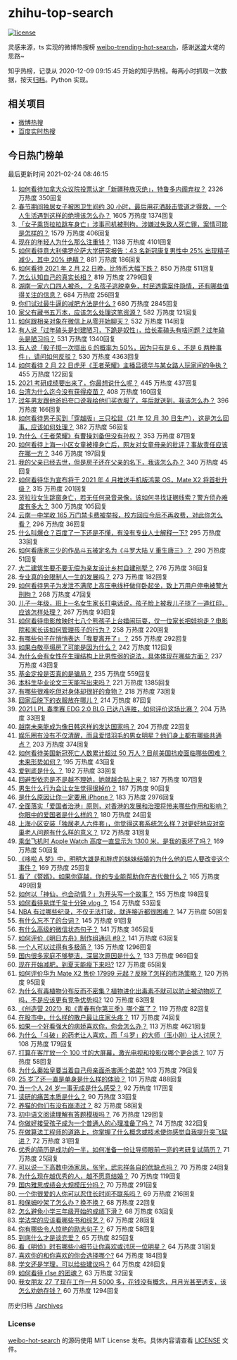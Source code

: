 # zhihu-top-search

[![license](https://img.shields.io/github/license/Arrackisarookie/zhihu-top-search)](https://github.com/Arrackisarookie/zhihu-top-search/blob/master/LICENSE)

灵感来源，ts 实现的微博热搜榜 [weibo-trending-hot-search](https://github.com/justjavac/weibo-trending-hot-search)，感谢[迷渡](https://github.com/justjavac)大佬的思路~

知乎热榜，记录从 2020-12-09 09:15:45 开始的知乎热榜。每两小时抓取一次数据，按天[归档](./archives)。Python 实现。

## 相关项目
+ [微博热搜](https://github.com/Arrackisarookie/weibo-hot-search)
+ [百度实时热搜](https://github.com/Arrackisarookie/baidu-hot-search)

## 今日热门榜单

<!-- Rank Begin -->

最后更新时间 2021-02-24 08:46:15

1. [如何看待加拿大众议院投票认定「新疆种族灭绝」，特鲁多内阁弃权？](https://www.zhihu.com/question/445945386) 2326 万热度 350回复
1. [春节期间独居女子被困卫生间约 30 小时，最后用花洒敲击管道才得救，一个人生活遇到这样的绝境该怎么办？](https://www.zhihu.com/question/445102164) 1605 万热度 1374回复
1. [「女子乘货拉拉跳车身亡」涉事司机被刑拘，涉嫌过失致人死亡罪，案情可能是怎样的？](https://www.zhihu.com/question/445981125) 1579 万热度 406回复
1. [现在的年轻人为什么那么注重钱？](https://www.zhihu.com/question/440570935) 1138 万热度 4101回复
1. [如何看待意大利佛罗伦萨大学研究报告：43 名新冠康复男性中 25% 出现精子减少，其中 20% 绝精？](https://www.zhihu.com/question/445741792) 881 万热度 186回复
1. [如何看待 2021 年 2 月 22 日晚，比特币大幅下跌？](https://www.zhihu.com/question/445826356) 850 万热度 511回复
1. [怎么认知自己的真实长相？](https://www.zhihu.com/question/325038574) 819 万热度 2799回复
1. [湖南一家六口四人被杀， 2 名孩子逃脱幸免，村民透露案件隐情，还有哪些值得关注的信息？](https://www.zhihu.com/question/445726362) 684 万热度 256回复
1. [你们试过最牛逼的减肥方法是什么 ?](https://www.zhihu.com/question/357332126) 680 万热度 2845回复
1. [家父有藏书五万本，应该怎么处理这笔资源？](https://www.zhihu.com/question/445645653) 582 万热度 121回复
1. [如何跟相亲对象在微信上从零开始聊天？](https://www.zhihu.com/question/265792380) 532 万热度 114回复
1. [有人说「过年磕头是封建陋习，下跪是奴性」，给长辈磕头有啥问题？过年磕头是陋习吗？](https://www.zhihu.com/question/367268909) 531 万热度 1340回复
1. [有人说「骰子掷一次掷出 6 的概率为 50%，因为只有是 6 、不是 6 两种事件」，请问如何反驳？](https://www.zhihu.com/question/330972557) 530 万热度 4363回复
1. [如何看待 2 月 22 日虎牙《王者荣耀》主播吕德华与某女路人玩家间的争执？](https://www.zhihu.com/question/445700668) 455 万热度 122回复
1. [2021 考研成绩要出来了，你最想说什么呢？](https://www.zhihu.com/question/445321890) 445 万热度 437回复
1. [台湾为什么迄今没有获得疫苗？](https://www.zhihu.com/question/445736710) 408 万热度 160回复
1. [过年男友跟他爸妈夸口说我给他们买衣服了，年后就送到，我该怎么办？](https://www.zhihu.com/question/445509834) 396 万热度 166回复
1. [如何看待男子买到「穿越版」三只松鼠（21 年 12 月 30 日生产），这是怎么回事，应该如何处理？](https://www.zhihu.com/question/445543821) 382 万热度 56回复
1. [为什么《王者荣耀》有曹操刘备但没有孙权？](https://www.zhihu.com/question/445426169) 353 万热度 87回复
1. [如何看待上海一小区女童被撞身亡后，网友对女童母亲的批评？事故责任应该在哪一方？](https://www.zhihu.com/question/445872757) 346 万热度 197回复
1. [我的父亲已经去世，但是房子还在父亲的名下，我该怎么办？](https://www.zhihu.com/question/444363719) 340 万热度 45回复
1. [如何看待华为宣布将于 2021 年 4 月推送手机版鸿蒙 OS，Mate X2 将首批升级？](https://www.zhihu.com/question/445803824) 315 万热度 201回复
1. [货拉拉女生跳窗身亡，若无任何录音录像，该如何寻找证据线索？警方侦办难度有多大？](https://www.zhihu.com/question/445878685) 300 万热度 105回复
1. [云南一中学收 165 万门禁卡费被举报，校方回应今后不再收费，对此你怎么看？](https://www.zhihu.com/question/445737309) 296 万热度 36回复
1. [什么叫爆仓？百度了一下还是不懂，有没有专业人士解释一下?](https://www.zhihu.com/question/445888287) 295 万热度 33回复
1. [如何看唐家三少的作品斗五被定名为《斗罗大陆 V 重生唐三》？](https://www.zhihu.com/question/445447806) 290 万热度 51回复
1. [大二建筑生要不要无偿为亲友设计乡村自建别墅？](https://www.zhihu.com/question/445326537) 276 万热度 38回复
1. [专业真的会限制人一生的发展吗？](https://www.zhihu.com/question/444852842) 273 万热度 182回复
1. [如何看待男子为发泄不满爬上高压电线杆做仰卧起坐，致上万用户停电被警方刑拘？](https://www.zhihu.com/question/445926800) 268 万热度 47回复
1. [儿子一年级，班上一名女生家长打电话说，孩子脸上被我儿子挠了一道红印，应该怎样处理？](https://www.zhihu.com/question/438950620) 267 万热度 93回复
1. [如何看待电影放映时七八个熊孩子上台嬉闹玩耍，仅一位家长把娃抱走？电影院和家长该如何管理孩子的行为？](https://www.zhihu.com/question/445752517) 258 万热度 220回复
1. [有哪些句子在悄悄表达「我要离开了」？](https://www.zhihu.com/question/440637432) 255 万热度 292回复
1. [如果白敬亭塌房了可能是因为什么？](https://www.zhihu.com/question/442718067) 242 万热度 112回复
1. [为什么会有女性在生理结构上比男性弱的说法，具体体现在哪些方面？](https://www.zhihu.com/question/444357475) 237 万热度 43回复
1. [基金定投是否真的是骗局？](https://www.zhihu.com/question/21896324) 235 万热度 559回复
1. [本科生毕业论文三天能写出来吗？](https://www.zhihu.com/question/318584992) 221 万热度 1385回复
1. [有哪些很难吃但对身体却很好的食物？](https://www.zhihu.com/question/438629235) 218 万热度 73回复
1. [回家后脱下的衣服放在哪儿？](https://www.zhihu.com/question/445389210) 214 万热度 87回复
1. [2021 LPL 春季赛 EDG 2:0 BLG 已达八连胜，如何评价这场比赛？](https://www.zhihu.com/question/445943781) 204 万热度 33回复
1. [越南未来能成为像日韩这样的发达国家吗？](https://www.zhihu.com/question/444791247) 204 万热度 22回复
1. [娱乐圈有没有不仅清醒，而且爱惜羽毛的男女明星？他们身上都有哪些共通点？](https://www.zhihu.com/question/429670963) 203 万热度 374回复
1. [如何看待美国新冠死亡人数累计超过 50 万人？目前美国抗疫面临哪些困难？未来形势如何？](https://www.zhihu.com/question/445875235) 195 万热度 43回复
1. [爱到底是什么 ？](https://www.zhihu.com/question/444126370) 192 万热度 33回复
1. [回避型依恋是不是越不理她，她就越会贴上来？](https://www.zhihu.com/question/435640356) 187 万热度 107回复
1. [男生什么行为会让女生觉得很掉价？](https://www.zhihu.com/question/444620467) 187 万热度 90回复
1. [是什么原因让你一定要用 iPhone？](https://www.zhihu.com/question/404878335) 183 万热度 2976回复
1. [全面落实「爱国者治港」原则，对香港的发展和治理将带来哪些作用和影响？你眼中的爱国者是什么样的？](https://www.zhihu.com/question/445782320) 180 万热度 24回复
1. [上海小区安装「独居老人六件套」，你觉得这套系统怎么样？对更好地应对空巢老人问题有什么样的意义？](https://www.zhihu.com/question/445763028) 172 万热度 31回复
1. [乘坐飞机时 Apple Watch 高度一直显示为 1300 米，是我的表坏了吗？](https://www.zhihu.com/question/444075293) 169 万热度 50回复
1. [《哆啦 A 梦》中，明明大雄是和胖虎的妹妹结婚的为什么他的后人要改变这个事件？](https://www.zhihu.com/question/66532629) 169 万热度 25回复
1. [看了《赘婿》，如果你穿越，你的专业能帮助你在古代做什么？](https://www.zhihu.com/question/445585821) 165 万热度 499回复
1. [如何以「神仙，也会动情？」为开头写一个故事？](https://www.zhihu.com/question/432901492) 155 万热度 198回复
1. [如何看待易烊千玺十分钟 vlog ？](https://www.zhihu.com/question/445976166) 154 万热度 53回复
1. [NBA 有过哪些纪录，不仅无法打破，就连接近都很困难？](https://www.zhihu.com/question/445288965) 147 万热度 50回复
1. [有什么忘不了的台词？](https://www.zhihu.com/question/444259461) 145 万热度 91回复
1. [有什么高级的微信状态句子？](https://www.zhihu.com/question/440750252) 141 万热度 365回复
1. [如何评价《明日方舟》制作组通讯 #9？](https://www.zhihu.com/question/445945839) 141 万热度 63回复
1. [一个人可以过得有多极简？](https://www.zhihu.com/question/265827355) 135 万热度 1296回复
1. [国内很多家庭不够整洁，深层次原因是什么？](https://www.zhihu.com/question/401778961) 133 万热度 969回复
1. [现在开始减肥，到夏天能瘦下来吗?](https://www.zhihu.com/question/445556435) 127 万热度 65回复
1. [如何评价华为 Mate X2 售价 17999 元起？反映了怎样的市场策略？](https://www.zhihu.com/question/445805023) 120 万热度 95回复
1. [为什么有毒植物分布反而不密集？植物进化出毒素不就可以防止被动物吃了吗，不是应该更有竞争优势吗?](https://www.zhihu.com/question/445030637) 120 万热度 63回复
1. [《创造营 2021》和《青春有你第三季》哪个赢了？](https://www.zhihu.com/question/445493884) 119 万热度 82回复
1. [在股市中，什么样的散户最让庄家头疼？](https://www.zhihu.com/question/316561088) 117 万热度 74回复
1. [如果一个好看强大的病娇喜欢你，你会怎么办？](https://www.zhihu.com/question/361078749) 113 万热度 4621回复
1. [为什么「斗破」的药老让人喜欢，而「斗罗」的大师（玉小刚）让人讨厌？](https://www.zhihu.com/question/440621192) 108 万热度 179回复
1. [打算在客厅放一个 100 寸的大屏幕，激光电视和投影仪哪个更合适？](https://www.zhihu.com/question/441824735) 107 万热度 58回复
1. [为什么秦始皇要当着自己母亲面杀害两个弟弟?](https://www.zhihu.com/question/435612189) 103 万热度 79回复
1. [25 岁了还一直是单身是什么样的体验？](https://www.zhihu.com/question/33522031) 101 万热度 488回复
1. [当一个人 24 岁一事无成是什么感受？](https://www.zhihu.com/question/300782068) 92 万热度 117回复
1. [读研的痛苦本质是什么？](https://www.zhihu.com/question/441072611) 90 万热度 33回复
1. [养猫的你们有没有崩溃过？](https://www.zhihu.com/question/445304014) 82 万热度 58回复
1. [初中语文阅读理解有答题模板吗？](https://www.zhihu.com/question/330750610) 76 万热度 129回复
1. [你做好接受孩子成为一个普通人的心理准备了吗？](https://www.zhihu.com/question/443807718) 74 万热度 322回复
1. [在做算法工程师的道路上，你掌握了什么概念或技术使你感觉自我提升突飞猛进？](https://www.zhihu.com/question/436874654) 72 万热度 31回复
1. [优秀的简历是成功的一半，如何准备一份让导师眼前一亮的考研复试简历？](https://www.zhihu.com/question/445349615) 71 万热度 25回复
1. [可以说一下高数中汤家凤，张宇，武忠祥各自的优缺点吗？](https://www.zhihu.com/question/424184877) 70 万热度 24回复
1. [为什么现在越优秀的人，越不愿意结婚？](https://www.zhihu.com/question/445071633) 70 万热度 119回复
1. [国内雅思成绩会大规模压分吗？](https://www.zhihu.com/question/35723204) 70 万热度 291回复
1. [一个你很爱的人你可以忍住长时间不联系吗？](https://www.zhihu.com/question/443159519) 69 万热度 216回复
1. [和保姆吵架了怎么办？换不换？](https://www.zhihu.com/question/399101032) 68 万热度 22回复
1. [怎么避免小学三年级开始的成绩下滑？](https://www.zhihu.com/question/441649101) 68 万热度 63回复
1. [学法学的应该看哪些书和综艺？](https://www.zhihu.com/question/443035400) 67 万热度 28回复
1. [你有哪些令人惊艳的励志句子？](https://www.zhihu.com/question/438276698) 67 万热度 58回复
1. [到底什么才是谈恋爱？](https://www.zhihu.com/question/383928922) 65 万热度 825回复
1. [看《明侦》时有哪些小细节让你喜欢或讨厌一位明星？](https://www.zhihu.com/question/444854679) 64 万热度 31回复
1. [喜欢你的和你喜欢的你会选择哪个?](https://www.zhihu.com/question/445340075) 64 万热度 184回复
1. [学文还是学理，可以给些建议吗？](https://www.zhihu.com/question/445149091) 64 万热度 428回复
1. [如何看待 r1se 的团魂？](https://www.zhihu.com/question/445220435) 63 万热度 32回复
1. [我女朋友 27 了现在工作一月 5000 多，花钱没有概念，月月光甚至透支，该怎么劝她存钱？](https://www.zhihu.com/question/428842571) 60 万热度 1294回复
<!-- Rank End -->

历史归档 [./archives](./archives)

### License

[weibo-hot-search](https://github.com/Arrackisarookie/zhihu-top-search) 的源码使用 MIT License 发布。具体内容请查看 [LICENSE](./LICENSE) 文件。
